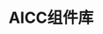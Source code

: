---
title: AICC组件库
hero:
  title: AICC
  description: 桌面端组件框架
  actions:
    - text: 开始上手
      link: /component
---
